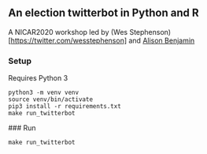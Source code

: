 ## An election twitterbot in Python and R

A NICAR2020 workshop led by (Wes Stephenson)[https://twitter.com/wesstephenson] and [Alison Benjamin](https://twitter.com/hey_benjamin)

### Setup

Requires Python 3

```
python3 -m venv venv
source venv/bin/activate
pip3 install -r requirements.txt
make run_twitterbot
```

### Run 

```
make run_twitterbot
```